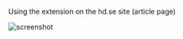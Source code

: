 Using the extension on the hd.se site (article page)

![screenshot](http://github.com/hd/ArticleID-ChromeExtension/tree/master/screenshot.png?raw=true)
